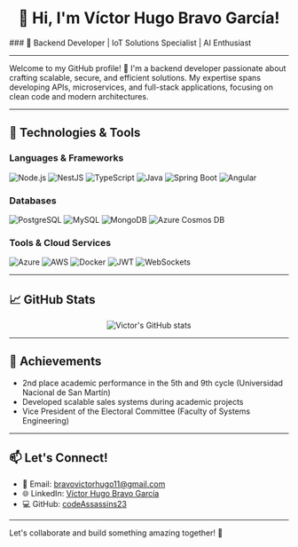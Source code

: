 <h1 align="center">👋 Hi, I'm Víctor Hugo Bravo García!</h1>
### 🌟 Backend Developer | IoT Solutions Specialist | AI Enthusiast

---

Welcome to my GitHub profile! 🚀 I'm a backend developer passionate about crafting scalable, secure, and efficient solutions. My expertise spans developing APIs, microservices, and full-stack applications, focusing on clean code and modern architectures.

---

## 🔧 Technologies & Tools

### Languages & Frameworks
![Node.js](https://img.shields.io/badge/Node.js-339933?style=for-the-badge&logo=node.js&logoColor=white)
![NestJS](https://img.shields.io/badge/NestJS-E0234E?style=for-the-badge&logo=nestjs&logoColor=white)
![TypeScript](https://img.shields.io/badge/TypeScript-007ACC?style=for-the-badge&logo=typescript&logoColor=white)
![Java](https://img.shields.io/badge/Java-007396?style=for-the-badge&logo=java&logoColor=white)
![Spring Boot](https://img.shields.io/badge/Spring_Boot-6DB33F?style=for-the-badge&logo=spring-boot&logoColor=white)
![Angular](https://img.shields.io/badge/Angular-DD0031?style=for-the-badge&logo=angular&logoColor=white)

### Databases
![PostgreSQL](https://img.shields.io/badge/PostgreSQL-336791?style=for-the-badge&logo=postgresql&logoColor=white)
![MySQL](https://img.shields.io/badge/MySQL-4479A1?style=for-the-badge&logo=mysql&logoColor=white)
![MongoDB](https://img.shields.io/badge/MongoDB-47A248?style=for-the-badge&logo=mongodb&logoColor=white)
![Azure Cosmos DB](https://img.shields.io/badge/Azure%20Cosmos%20DB-0078D4?style=for-the-badge&logo=microsoft-azure&logoColor=white)

### Tools & Cloud Services
![Azure](https://img.shields.io/badge/Azure-0078D4?style=for-the-badge&logo=microsoft-azure&logoColor=white)
![AWS](https://img.shields.io/badge/AWS-232F3E?style=for-the-badge&logo=amazon-aws&logoColor=white)
![Docker](https://img.shields.io/badge/Docker-2496ED?style=for-the-badge&logo=docker&logoColor=white)
![JWT](https://img.shields.io/badge/JWT-000000?style=for-the-badge&logo=json-web-tokens&logoColor=white)
![WebSockets](https://img.shields.io/badge/WebSockets-4A90E2?style=for-the-badge&logo=websocket&logoColor=white)

---

## 📈 GitHub Stats
<p align="center">
  <img src="https://github-readme-stats.vercel.app/api?username=codeAssassins23&show_icons=true&theme=tokyonight" alt="Victor's GitHub stats" />
</p>

---

## 🏅 Achievements
- 2nd place academic performance in the 5th and 9th cycle (Universidad Nacional de San Martín)
- Developed scalable sales systems during academic projects
- Vice President of the Electoral Committee (Faculty of Systems Engineering)

---

## 📫 Let's Connect!
- 📧 Email: [bravovictorhugo11@gmail.com](mailto:bravovictorhugo11@gmail.com)
- 🌐 LinkedIn: [Víctor Hugo Bravo García](https://linkedin.com/in/victor-hugo-bravo-garcia)
- 💻 GitHub: [codeAssassins23](https://github.com/codeAssassins23)

---

Let's collaborate and build something amazing together! 🌟

